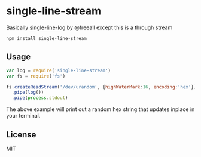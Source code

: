 # single-line-stream

Basically [single-line-log](https://github.com/freeall/single-line-log) by @freeall except this is a through stream

```
npm install single-line-stream
```

## Usage

``` js
var log = require('single-line-stream')
var fs = require('fs')

fs.createReadStream('/dev/urandom', {highWaterMark:16, encoding:'hex'})
  .pipe(log())
  .pipe(process.stdout)
```

The above example will print out a random hex string that updates inplace in your
terminal.

## License

MIT
